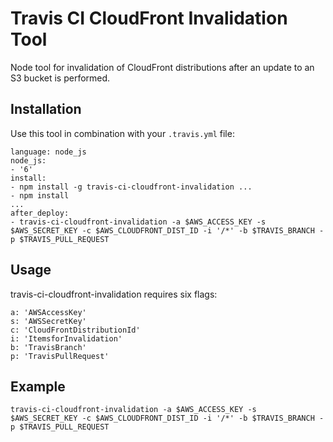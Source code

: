 # Travis CI CloudFront Invalidation Tool

Node tool for invalidation of CloudFront distributions after an update to an S3 bucket is performed.

## Installation

Use this tool in combination with your `.travis.yml` file:

    language: node_js
    node_js:
    - '6'
    install:
    - npm install -g travis-ci-cloudfront-invalidation ...
    - npm install
    ...
    after_deploy:
    - travis-ci-cloudfront-invalidation -a $AWS_ACCESS_KEY -s $AWS_SECRET_KEY -c $AWS_CLOUDFRONT_DIST_ID -i '/*' -b $TRAVIS_BRANCH -p $TRAVIS_PULL_REQUEST


## Usage

travis-ci-cloudfront-invalidation requires six flags:

    a: 'AWSAccessKey'
    s: 'AWSSecretKey'
    c: 'CloudFrontDistributionId'
    i: 'ItemsforInvalidation'
    b: 'TravisBranch'
    p: 'TravisPullRequest'

## Example

    travis-ci-cloudfront-invalidation -a $AWS_ACCESS_KEY -s $AWS_SECRET_KEY -c $AWS_CLOUDFRONT_DIST_ID -i '/*' -b $TRAVIS_BRANCH -p $TRAVIS_PULL_REQUEST
